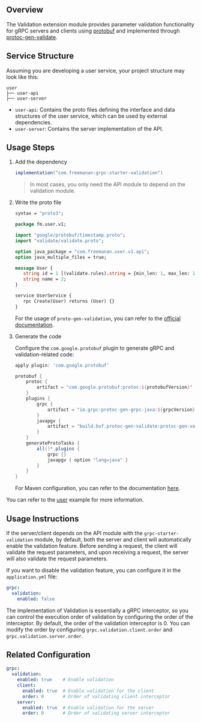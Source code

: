 ## Overview

The Validation extension module provides parameter validation functionality for gRPC servers and clients using [protobuf](https://developers.google.com/protocol-buffers) and implemented through [protoc-gen-validate](https://github.com/bufbuild/protoc-gen-validate).

## Service Structure

Assuming you are developing a user service, your project structure may look like this:

```text
user
├── user-api
├── user-server
```

- `user-api`: Contains the proto files defining the interface and data structures of the user service, which can be used by external dependencies.
- `user-server`: Contains the server implementation of the API.

## Usage Steps

1. Add the dependency

    ```groovy
    implementation("com.freemanan:grpc-starter-validation")
    ```

   > In most cases, you only need the API module to depend on the validation module.

2. Write the proto file

   ```protobuf
   syntax = "proto3";
   
   package fm.user.v1;
   
   import "google/protobuf/timestamp.proto";
   import "validate/validate.proto";
   
   option java_package = "com.freemanan.user.v1.api";
   option java_multiple_files = true;
   
   message User {
      string id = 1 [(validate.rules).string = {min_len: 1, max_len: 100}];
      string name = 2;
   }
   
   service UserService {
      rpc Create(User) returns (User) {}
   }
   ```

   For the usage of `proto-gen-validation`, you can refer to the [official documentation](https://github.com/bufbuild/protoc-gen-validate).

3. Generate the code

   Configure the `com.google.protobuf` plugin to generate gRPC and validation-related code:

   ```groovy
   apply plugin: 'com.google.protobuf'
   
   protobuf {
       protoc {
           artifact = "com.google.protobuf:protoc:${protobufVersion}"
       }
       plugins {
           grpc {
               artifact = "io.grpc:protoc-gen-grpc-java:${grpcVersion}"
           }
           javapgv {
               artifact = "build.buf.protoc-gen-validate:protoc-gen-validate:${pgvVersion}"
           }
       }
       generateProtoTasks {
           all()*.plugins {
               grpc {}
               javapgv { option "lang=java" }
           }
       }
   }
   ```

   For Maven configuration, you can refer to the documentation [here](https://github.com/bufbuild/protoc-gen-validate#java).

You can refer to the [user](https://github.com/DanielLiu1123/grpc-starter/tree/main/examples/user) example for more information.

## Usage Instructions

If the server/client depends on the API module with the `grpc-starter-validation` module, by default, both the server and client will automatically enable the validation feature. Before sending a request, the client will validate the request parameters, and upon receiving a request, the server will also validate the request parameters.

If you want to disable the validation feature, you can configure it in the `application.yml` file:

```yaml
grpc:
  validation:
    enabled: false
```

The implementation of Validation is essentially a gRPC interceptor, so you can control the execution order of validation by configuring the order of the interceptor. By default, the order of the validation interceptor is 0. You can modify the order by configuring `grpc.validation.client.order` and `grpc.validation.server.order`.

## Related Configuration

```yaml
grpc:
  validation:
    enabled: true    # Enable validation
    client:
      enabled: true  # Enable validation for the client
      order: 0       # Order of validating client interceptor
    server:
      enabled: true  # Enable validation for the server
      order: 0       # Order of validating server interceptor
```
